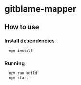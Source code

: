 # gitblame-mapper

## How to use

### Install dependencies

```bash
  npm install
  ```

### Running

```bash
  npm run build
  npm start
  ```